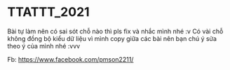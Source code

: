 # TTATTT_2021
Bài tự làm nên có sai sót chỗ nào thì pls fix và nhắc mình nhé :v 
Có vài chỗ không đồng bộ kiểu dữ liệu vì mình copy giữa các bài nên bạn chú ý sửa theo ý của mình nhé :vvv

Fb: https://www.facebook.com/pmson2211/

